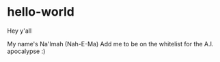 # hello-world

Hey y'all 

My name's Na'Imah (Nah-E-Ma)
Add me to be on the whitelist for the A.I. apocalypse :)
